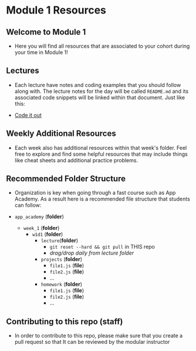 # Module 1 Resources

## Welcome to Module 1

- Here you will find all resources that are associated to your cohort during your time in Module 1!

## Lectures

- Each lecture have notes and coding examples that you should follow along with. The lecture notes for the day will be called `README.md` and its associated code snippets will be linked within that document. Just like this:

- [Code it out](./example.js)

## Weekly Additional Resources

- Each week also has additional resources within that week's folder. Feel free to explore and find some helpful resources that may include things like cheat sheets and additional practice problems.

## Recommended Folder Structure

- Organization is key when going through a fast course such as App Academy. As a result here is a recommended file structure that students can follow:

- `app_academy` (**folder**)
  - `week_1` (**folder**)
    - `w1d1` (**folder**)
      - `lecture`(**folder**)
        - `git reset --hard && git pull` in THIS repo
        - *drag/drop daily from lecture folder*
      - `projects` (**folder**)
        - `file1.js` (**file**)
        - `file2.js` (**file**)
        - ...
      - `homework` (**folder**)
        - `file1.js` (**file**)
        - `file2.js` (**file**)
        - ...

## Contributing to this repo (staff)

- In order to contribute to this repo, please make sure that you create a pull request so that It can be reviewed by the modular instructor
